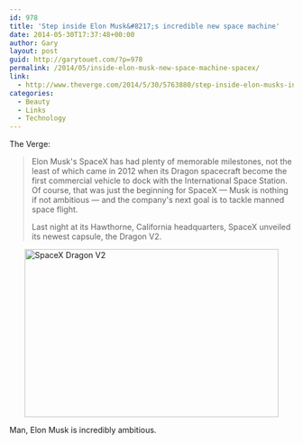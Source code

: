 ```yaml
---
id: 978
title: 'Step inside Elon Musk&#8217;s incredible new space machine'
date: 2014-05-30T17:37:48+00:00
author: Gary
layout: post
guid: http://garytouet.com/?p=978
permalink: /2014/05/inside-elon-musk-new-space-machine-spacex/
link:
  - http://www.theverge.com/2014/5/30/5763880/step-inside-elon-musks-incredible-new-space-machine
categories:
  - Beauty
  - Links
  - Technology
---
```


The Verge:
<blockquote>Elon Musk's SpaceX has had plenty of memorable milestones, not the least of which came in 2012 when its Dragon spacecraft become the first commercial vehicle to dock with the International Space Station. Of course, that was just the beginning for SpaceX — Musk is nothing if not ambitious — and the company's next goal is to tackle manned space flight.

Last night at its Hawthorne, California headquarters, SpaceX unveiled its newest capsule, the Dragon V2. </blockquote>

<img style="display:block; margin-left:auto; margin-right:auto;" src="{{ site.url }}/images/spacex_dragonv2_5_verge_super_wide.jpg" alt="SpaceX Dragon V2" title="spacex_dragonv2_5_verge_super_wide.jpg" border="0" width="450" height="298" />

Man, Elon Musk is incredibly ambitious.
